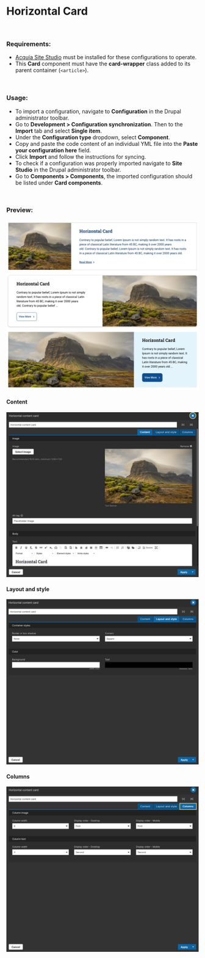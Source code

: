 # Horizontal Card

<p>&nbsp;</p>

### Requirements:

- [Acquia Site Studio](https://www.acquia.com/products/drupal-cloud/site-studio) must be installed for these configurations to operate.
- This **Card** component must have the **card-wrapper** class added to its parent container (`<article>`).

<p>&nbsp;</p>

### Usage:

- To import a configuration, navigate to **Configuration** in the Drupal administrator toolbar.
- Go to **Development > Configuration synchronization**. Then to the **Import** tab and select **Single item**.
- Under the **Configuration type** dropdown, select **Component**.
- Copy and paste the code content of an individual YML file into the **Paste your configuration here** field.
- Click **Import** and follow the instructions for syncing.
- To check if a configuration was properly imported navigate to **Site Studio** in the Drupal administrator toolbar.
- Go to **Components > Components**, the imported configuration should be listed under **Card components**.

<p>&nbsp;</p>

### Preview:

![Screenshot](screenshot1.jpg)

#### Content

![Screenshot](screenshot2.jpg)

#### Layout and style

![Screenshot](screenshot3.jpg)

#### Columns

![Screenshot](screenshot4.jpg)
